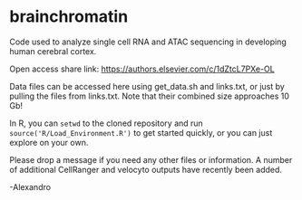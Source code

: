 # brainchromatin
Code used to analyze single cell RNA and ATAC sequencing in developing human cerebral cortex.

Open access share link: https://authors.elsevier.com/c/1dZtcL7PXe-OL

Data files can be accessed here using get_data.sh and links.txt, or just by pulling the files from links.txt. Note that their combined size approaches 10 Gb!

In R, you can `setwd` to the cloned repository and run `source('R/Load_Environment.R')` to get started quickly, or you can just explore on your own. 

Please drop a message if you need any other files or information. A number of additional CellRanger and velocyto outputs have recently been added. 

-Alexandro

